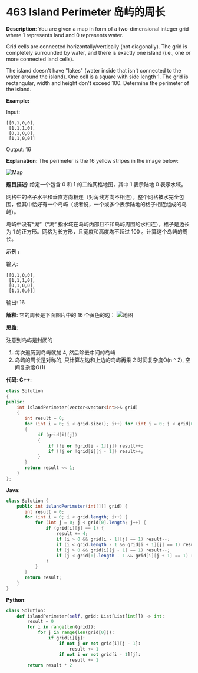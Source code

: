 # 463 Island Perimeter 岛屿的周长

__Description__:
You are given a map in form of a two-dimensional integer grid where 1 represents land and 0 represents water.

Grid cells are connected horizontally/vertically (not diagonally). The grid is completely surrounded by water, and there is exactly one island (i.e., one or more connected land cells).

The island doesn't have "lakes" (water inside that isn't connected to the water around the island). One cell is a square with side length 1. The grid is rectangular, width and height don't exceed 100. Determine the perimeter of the island.

__Example:__

Input:

```text
[[0,1,0,0],
 [1,1,1,0],
 [0,1,0,0],
 [1,1,0,0]]
```

Output: 16

__Explanation:__ The perimeter is the 16 yellow stripes in the image below:

![Map](https://upload-images.jianshu.io/upload_images/16639143-169a44ba3698852b.png?imageMogr2/auto-orient/strip%7CimageView2/2/w/1240)

__题目描述__:
给定一个包含 0 和 1 的二维网格地图，其中 1 表示陆地 0 表示水域。

网格中的格子水平和垂直方向相连（对角线方向不相连）。整个网格被水完全包围，但其中恰好有一个岛屿（或者说，一个或多个表示陆地的格子相连组成的岛屿）。

岛屿中没有“湖”（“湖” 指水域在岛屿内部且不和岛屿周围的水相连）。格子是边长为 1 的正方形。网格为长方形，且宽度和高度均不超过 100 。计算这个岛屿的周长。

__示例 :__

输入:

```text
[[0,1,0,0],
 [1,1,1,0],
 [0,1,0,0],
 [1,1,0,0]]
```

输出: 16

__解释__: 它的周长是下面图片中的 16 个黄色的边：
![地图](https://upload-images.jianshu.io/upload_images/16639143-169a44ba3698852b.png?imageMogr2/auto-orient/strip%7CimageView2/2/w/1240)

__思路__:

注意到岛屿是封闭的

1. 每次遍历到岛屿就加 4, 然后除去中间的岛屿
2. 岛屿的周长是对称的, 只计算左边和上边的岛屿再乘 2
时间复杂度O(n ^ 2), 空间复杂度O(1)

__代码__:
__C++__:

```C++
class Solution 
{
public:
    int islandPerimeter(vector<vector<int>>& grid) 
    {
       int result = 0;
       for (int i = 0; i < grid.size(); i++) for (int j = 0; j < grid[0].size(); j++) 
       {
            if (grid[i][j]) 
            {
                if (!i or !grid[i - 1][j]) result++;
                if (!j or !grid[i][j - 1]) result++;
            }
       }
       return result << 1;
    }
};
```

__Java__:

```Java
class Solution {
    public int islandPerimeter(int[][] grid) {
       int result = 0;
       for (int i = 0; i < grid.length; i++) {
           for (int j = 0; j < grid[0].length; j++) {
               if (grid[i][j] == 1) {
                   result += 4;
                   if (i > 0 && grid[i - 1][j] == 1) result--;
                   if (i < grid.length - 1 && grid[i + 1][j] == 1) result--;
                   if (j > 0 && grid[i][j - 1] == 1) result--;
                   if (j < grid[0].length - 1 && grid[i][j + 1] == 1) result--;
               }
           }
       }
       return result;
    }
}
```

__Python__:

```Python
class Solution:
    def islandPerimeter(self, grid: List[List[int]]) -> int:
        result = 0
        for i in range(len(grid)):
            for j in range(len(grid[0])):
                if grid[i][j]:
                    if not j or not grid[i][j - 1]:
                        result += 1
                    if not i or not grid[i - 1][j]:
                        result += 1
        return result * 2
```
